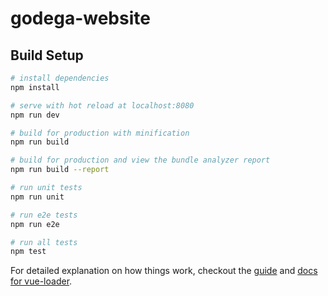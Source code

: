 # godega-website

<!-- 
MongoDB user
user1
pw: b....

MongoDB Atlas
https://cloud.mongodb.com/v2/5c83cbd1f2a30bd909788f03#clusters/detail/Cluster0
-->

<!-- 
Full stack Vue with Express

http://localhost:8080/

Watch the api
http://localhost:5000/api/posts
The GOdega website version 1.0

Heroku commands
$ heroku login

$ heroku create

$ heroku git:remote -a <app-name>

Terminal 1
/Users/nielskonrad/Development/konradstudio-dev/GOdega-website/test-app

Terminal 2
/Users/nielskonrad/Development/konradstudio-dev/GOdega-website/test-app/client

-->


<!-- 
Sources of inspiration
test-app is based on
https://www.youtube.com/watch?v=j55fHUJqtyw
Author Brad Traversy
-->



<!-- obsolete: https://scotch.io/tutorials/building-a-universal-application-with-nuxtjs-and-django -->

## Build Setup

``` bash
# install dependencies
npm install

# serve with hot reload at localhost:8080
npm run dev

# build for production with minification
npm run build

# build for production and view the bundle analyzer report
npm run build --report

# run unit tests
npm run unit

# run e2e tests
npm run e2e

# run all tests
npm test
```

For detailed explanation on how things work, checkout the [guide](http://vuejs-templates.github.io/webpack/) and [docs for vue-loader](http://vuejs.github.io/vue-loader).
